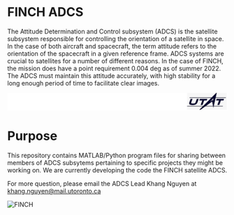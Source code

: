 

# FINCH ADCS
The Attitude Determination and Control subsystem (ADCS) is the satellite subsystem responsible for controlling the orientation of a satellite in space. In the case of both aircraft and spacecraft, the term attitude refers to the orientation of the spacecraft in a given reference frame. ADCS systems are crucial to satellites for a number of different reasons. In the case of FINCH, the mission does have a point requirement 0.004 deg as of summer 2022. The ADCS must maintain this attitude accurately, with high stability for a long enough period of time to facilitate clear images. 

![UTAT](images/utat.png)
# Purpose

This repository contains MATLAB/Python program files for sharing between members of ADCS subsytems pertaining to specific projects they might be working on. We are currently developing the code the FINCH satellite ADCS.

For more question, please email the ADCS Lead Khang Nguyen at khang.nguyen@mail.utoronto.ca

![FINCH](images/FINCH.png)
